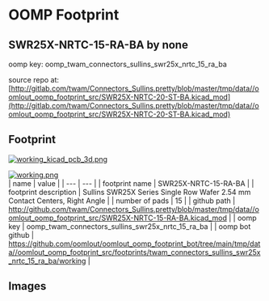 # OOMP Footprint  
## SWR25X-NRTC-15-RA-BA  by none  
  
oomp key: oomp_twam_connectors_sullins_swr25x_nrtc_15_ra_ba  
  
source repo at: [http://gitlab.com/twam/Connectors_Sullins.pretty/blob/master/tmp/data//oomlout_oomp_footprint_src/SWR25X-NRTC-20-ST-BA.kicad_mod](http://gitlab.com/twam/Connectors_Sullins.pretty/blob/master/tmp/data//oomlout_oomp_footprint_src/SWR25X-NRTC-20-ST-BA.kicad_mod)  
## Footprint  
  
[![working_kicad_pcb_3d.png](working_kicad_pcb_3d_600.png)](working_kicad_pcb_3d.png)  
  
[![working.png](working_600.png)](working.png)  
| name | value | 
| --- | --- | 
| footprint name | SWR25X-NRTC-15-RA-BA | 
| footprint description | Sullins SWR25X Series Single Row Wafer 2.54 mm Contact Centers, Right Angle | 
| number of pads | 15 | 
| github path | http://github.com/twam/Connectors_Sullins.pretty/blob/master/tmp/data//oomlout_oomp_footprint_src/SWR25X-NRTC-15-RA-BA.kicad_mod | 
| oomp key | oomp_twam_connectors_sullins_swr25x_nrtc_15_ra_ba | 
| oomp bot github | https://github.com/oomlout/oomlout_oomp_footprint_bot/tree/main/tmp/data//oomlout_oomp_footprint_src/footprints/twam_connectors_sullins_swr25x_nrtc_15_ra_ba/working | 
## Images  
